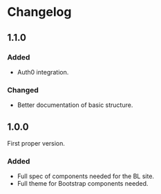 # Changelog

## 1.1.0

### Added

- Auth0 integration.

### Changed

- Better documentation of basic structure.

## 1.0.0

First proper version.

### Added

- Full spec of components needed for the BL site.
- Full theme for Bootstrap components needed.